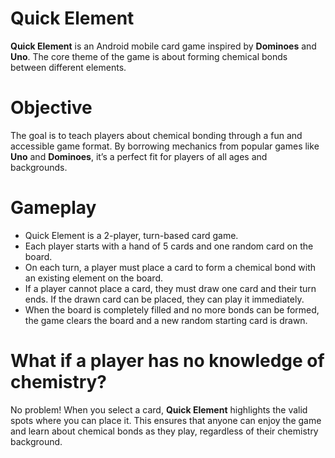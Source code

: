 # Quick Element
**Quick Element** is an Android mobile card game inspired by **Dominoes** and **Uno**. The core theme of the game is about forming chemical bonds between different elements.

# Objective
The goal is to teach players about chemical bonding through a fun and accessible game format. By borrowing mechanics from popular games like **Uno** and **Dominoes**, it’s a perfect fit for players of all ages and backgrounds.

# Gameplay
* Quick Element is a 2-player, turn-based card game.
* Each player starts with a hand of 5 cards and one random card on the board.
* On each turn, a player must place a card to form a chemical bond with an existing element on the board.
* If a player cannot place a card, they must draw one card and their turn ends. If the drawn card can be placed, they can play it immediately.
* When the board is completely filled and no more bonds can be formed, the game clears the board and a new random starting card is drawn.

# What if a player has no knowledge of chemistry?
No problem! When you select a card, **Quick Element** highlights the valid spots where you can place it. This ensures that anyone can enjoy the game and learn about chemical bonds as they play, regardless of their chemistry background.
